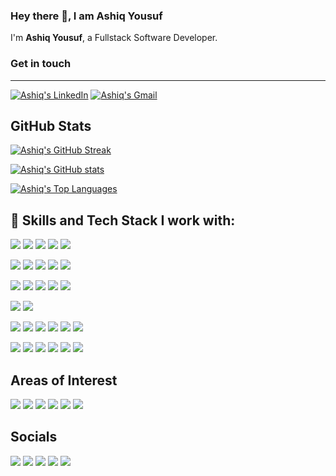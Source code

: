 ### Hey there 👋, I am Ashiq Yousuf

I'm **Ashiq Yousuf**, a Fullstack Software Developer.



### Get in touch
-------

[![Ashiq's LinkedIn](https://img.shields.io/badge/linkedin-%230077B5.svg?&style=for-the-badge&logo=linkedin&logoColor=white)](https://www.linkedin.com/in/ashiq-hussain-kumar-8a41801ba)
[![Ashiq's Gmail](https://img.shields.io/badge/Gmail-D14836?style=for-the-badge&logo=gmail&logoColor=white)](mailto:ashiqhussainkumar143@gmail.com?subject=Hey%20Ashiq)


GitHub Stats
------------
[![Ashiq's GitHub Streak](http://github-readme-streak-stats.herokuapp.com?user=ashiqYousuf&theme=tokyonight)](https://github.com/ashiqYousuf)

[![Ashiq's GitHub stats](https://github-readme-stats.vercel.app/api?username=ashiqYousuf&show_icons=true&include_all_commits=true&count_private=true&hide=html,css&title_color=ffffff&text_color=c9cacc&icon_color=4AB197&bg_color=1A2B34)](https://github.com/ashiqYousuf)

[![Ashiq's Top Languages](https://github-readme-stats.vercel.app/api/top-langs/?username=ashiqYousuf&layout=compact&langs_count=12&title_color=ffffff&hide=html,css&text_color=c9cacc&icon_color=4AB197&bg_color=1A2B34)](https://github.com/ashiqYousuf)

## 💼 Skills and Tech Stack I work with:


![](https://img.shields.io/badge/JavaScript-323330?style=for-the-badge&logo=javascript&logoColor=F7DF1E)
![](https://img.shields.io/badge/TypeScript-007ACC?style=for-the-badge&logo=typescript&logoColor=white)
![](https://img.shields.io/badge/Python-FFD43B?style=for-the-badge&logo=python&logoColor=blue)
![](https://img.shields.io/badge/Go-00ADD8?style=for-the-badge&logo=go&logoColor=white)
![](https://img.shields.io/badge/C-00599C?style=for-the-badge&logo=c&logoColor=white)


![](https://img.shields.io/badge/Node%20js-339933?style=for-the-badge&logo=nodedotjs&logoColor=white)
![](https://img.shields.io/badge/Express%20js-000000?style=for-the-badge&logo=express&logoColor=white)
![](https://img.shields.io/badge/Django-092E20?style=for-the-badge&logo=django&logoColor=green)
![](https://img.shields.io/badge/django%20rest-ff1709?style=for-the-badge&logo=django&logoColor=white)
![](https://img.shields.io/badge/daphne-092E20?style=for-the-badge&logo=django&logoColor=green)


![](https://img.shields.io/badge/PostgreSQL-316192?style=for-the-badge&logo=postgresql&logoColor=white)
![](https://img.shields.io/badge/MySQL-005C84?style=for-the-badge&logo=mysql&logoColor=white)
![](https://img.shields.io/badge/Sqlite-003B57?style=for-the-badge&logo=sqlite&logoColor=white)
![](https://img.shields.io/badge/MongoDB-4EA94B?style=for-the-badge&logo=mongodb&logoColor=white)
![](https://img.shields.io/badge/redis-%23DD0031.svg?&style=for-the-badge&logo=redis&logoColor=white)

![](https://img.shields.io/badge/Prisma-3982CE?style=for-the-badge&logo=Prisma&logoColor=white)
![](https://img.shields.io/badge/Sequelize-52B0E7?style=for-the-badge&logo=Sequelize&logoColor=white)

![](https://img.shields.io/badge/Docker-2CA5E0?style=for-the-badge&logo=docker&logoColor=white)
![](https://img.shields.io/badge/Insomnia-5849be?style=for-the-badge&logo=Insomnia&logoColor=white)
![](https://img.shields.io/badge/JWT-000000?style=for-the-badge&logo=JSON%20web%20tokens&logoColor=white)
![](https://img.shields.io/badge/GIT-E44C30?style=for-the-badge&logo=git&logoColor=white)
![](https://img.shields.io/badge/Linux-FCC624?style=for-the-badge&logo=linux&logoColor=black)
![](https://img.shields.io/badge/ChatGPT-74aa9c?style=for-the-badge&logo=openai&logoColor=white)

![](https://img.shields.io/badge/HTML5-E34F26?style=for-the-badge&logo=html5&logoColor=white)
![](https://img.shields.io/badge/Tailwind_CSS-38B2AC?style=for-the-badge&logo=tailwind-css&logoColor=white)
![](https://img.shields.io/badge/React-20232A?style=for-the-badge&logo=react&logoColor=61DAFB)
![](https://img.shields.io/badge/next%20js-000000?style=for-the-badge&logo=nextdotjs&logoColor=white)
![](https://img.shields.io/badge/Material%20UI-007FFF?style=for-the-badge&logo=mui&logoColor=white)
![](https://img.shields.io/badge/Redux-593D88?style=for-the-badge&logo=redux&logoColor=white)


## Areas of Interest 

![](https://img.shields.io/badge/Microservices-informational?style=for-the-badge&logoColor=white&color=4AB197)
![](https://img.shields.io/badge/DistributedSystems-informational?style=for-the-badge&logoColor=white&color=4AB197)
![](https://img.shields.io/badge/SystemDesign-informational?style=for-the-badge&logoColor=white&color=4AB197)
![](https://img.shields.io/badge/DatabaseDesign-informational?style=for-the-badge&logoColor=white&color=4AB197)
![](https://img.shields.io/badge/FullstackEngineering-informational?style=for-the-badge&logoColor=white&color=4AB197)
![](https://img.shields.io/badge/CloudComputing-informational?style=for-the-badge&logoColor=white&color=4AB197)


## Socials

![](https://img.shields.io/badge/Bitbucket-0747a6?style=for-the-badge&logo=bitbucket&logoColor=white)
![](https://img.shields.io/badge/GitHub-100000?style=for-the-badge&logo=github&logoColor=white)
![](https://img.shields.io/badge/-LeetCode-FFA116?style=for-the-badge&logo=LeetCode&logoColor=black)
![](https://img.shields.io/badge/LinkedIn-0077B5?style=for-the-badge&logo=linkedin&logoColor=white)
![](https://img.shields.io/badge/AngelList-000000?style=for-the-badge&logo=AngelList&logoColor=white)

<!--
**ashiqYousuf/ashiqYousuf** is a ✨ _special_ ✨ repository because its `README.md` (this file) appears on your GitHub profile.

Here are some ideas to get you started:

- 🔭 I’m currently working on ...
- 🌱 I’m currently learning ...
- 👯 I’m looking to collaborate on ...
- 🤔 I’m looking for help with ...
- 💬 Ask me about ...
- 📫 How to reach me: ...
- 😄 Pronouns: ...
- ⚡ Fun fact: ...
-->
